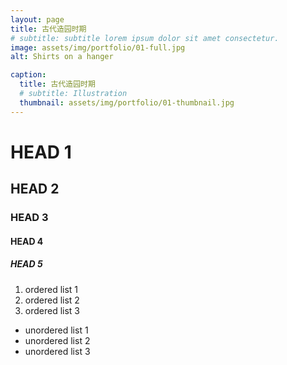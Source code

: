 ```yaml
---
layout: page
title: 古代造园时期
# subtitle: subtitle lorem ipsum dolor sit amet consectetur.
image: assets/img/portfolio/01-full.jpg
alt: Shirts on a hanger

caption:
  title: 古代造园时期
  # subtitle: Illustration
  thumbnail: assets/img/portfolio/01-thumbnail.jpg
---
```


<body align="left">

# HEAD 1
## HEAD 2
### HEAD 3
#### HEAD 4
##### HEAD 5

1. ordered list 1
2. ordered list 2
3. ordered list 3

- unordered list 1
- unordered list 2
- unordered list 3

</body>


